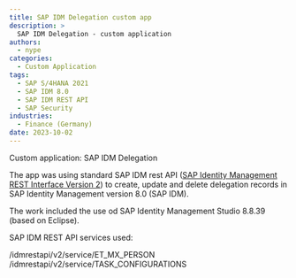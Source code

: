 ```yaml
---
title: SAP IDM Delegation custom app
description: >
  SAP IDM Delegation - custom application
authors:
  - nype
categories:
  - Custom Application
tags:
  - SAP S/4HANA 2021
  - SAP IDM 8.0
  - SAP IDM REST API
  - SAP Security
industries:
  - Finance (Germany)
date: 2023-10-02
---
```


<!-- more -->

Custom application: SAP IDM Delegation

The app was using standard SAP IDM rest API ([SAP Identity Management REST Interface Version 2](https://help.sap.com/docs/SAP_IDENTITY_MANAGEMENT/4773a9ae1296411a9d5c24873a8d418c/0b1d493d512c422691cbb31c30159734.html)) to create, update and delete delegation records in SAP Identity Management version 8.0 (SAP IDM).

The work included the use od SAP Identity Management Studio 8.8.39 (based on Eclipse).

SAP IDM REST API services used:

/idmrestapi/v2/service/ET_MX_PERSON<br>
/idmrestapi/v2/service/TASK_CONFIGURATIONS




